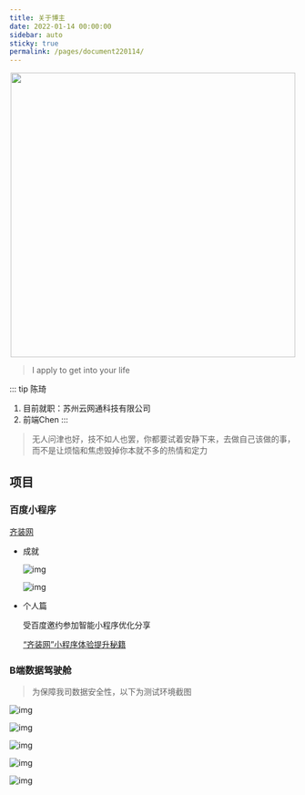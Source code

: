 ```yaml
---
title: 关于博主
date: 2022-01-14 00:00:00
sidebar: auto
sticky: true
permalink: /pages/document220114/
---
```


<p align="center">
  <img width="500" src="https://p15.qhimg.com/dmfd/2560_1440_/t0105d425314f8afd3b.jpg"/>
</p>


> I apply to get into your life

<!-- more -->

::: tip 陈琦

1. 目前就职：苏州云网通科技有限公司<br>
3. 前端Chen
   :::

> 无人问津也好，技不如人也罢，你都要试着安静下来，去做自己该做的事，而不是让烦恼和焦虑毁掉你本就不多的热情和定力

## 项目

### 百度小程序

[齐装网](https://mbd.baidu.com/ma/s/HrCfIhcK)

- 成就

  ![img](https://staticqn.qizuang.com/custom/20220606/FpuryYjOja-_46SzA2m2bRzU8qus)

  ![img](https://staticqn.qizuang.com/custom/20220606/FpPFf-7ZtuZosY5CnYbqa6l6TCrX)

- 个人篇

  受百度邀约参加智能小程序优化分享

  [“齐装网”小程序体验提升秘籍](https://mp.weixin.qq.com/s/5RQKUR-K8AjccaKal4tMtQ)

### B端数据驾驶舱

> 为保障我司数据安全性，以下为测试环境截图

![img](https://staticqn.qizuang.com/custom/20220606/Fo3rCfNbptmQXsVNfvUsRITeh6Ze)

![img](https://staticqn.qizuang.com/custom/20220606/Fr0tQFX-_fplt-c1BF7vHynitLAs)

![img](https://staticqn.qizuang.com/custom/20220606/FgrRk-68tp17gA-M8KVHRfyYzpGw)

![img](https://staticqn.qizuang.com/custom/20220606/FlyPvOPZ59rPn2ce7v9OUsr8X-7B)

![img](https://staticqn.qizuang.com/custom/20220606/FjCE4F1ohu3sKgKs2J8Ct_NlRglh)



<Vssue title="评论" />
